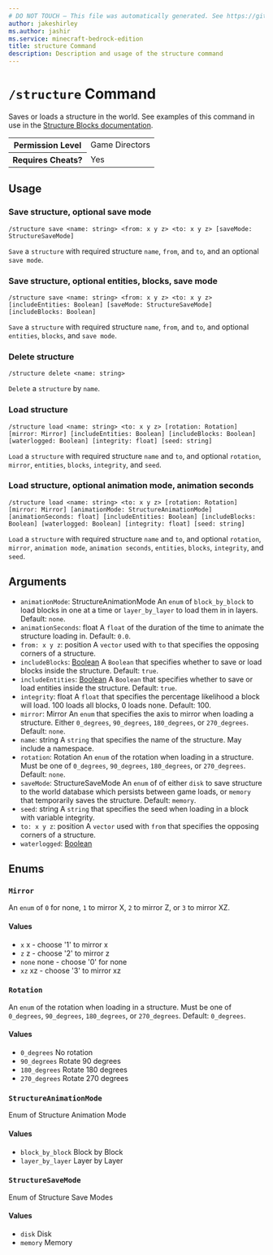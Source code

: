 ```yaml
---
# DO NOT TOUCH — This file was automatically generated. See https://github.com/mojang/minecraftapidocsgenerator to modify descriptions, examples, etc.
author: jakeshirley
ms.author: jashir
ms.service: minecraft-bedrock-edition
title: structure Command
description: Description and usage of the structure command
---
```

# `/structure` Command
Saves or loads a structure in the world. See examples of this command in use in the [Structure Blocks documentation](https://learn.microsoft.com/minecraft/creator/documents/structureblockstutorial#creating-structures-using-the-structure-command).

<table>
  <tr>
    <th>Permission Level</th>
    <td>Game Directors</td>
  </tr>
  <tr>
    <th>Requires Cheats?</th>
    <td>Yes</td>
  </tr>
</table>

## Usage
### Save structure, optional save mode
`/structure save <name: string> <from: x y z> <to: x y z> [saveMode: StructureSaveMode]`

`Save` a `structure` with required structure `name`, `from`, and `to`, and an optional `save mode`.

### Save structure, optional entities, blocks, save mode
`/structure save <name: string> <from: x y z> <to: x y z> [includeEntities: Boolean] [saveMode: StructureSaveMode] [includeBlocks: Boolean]`

`Save` a `structure` with required structure `name`, `from`, and `to`, and optional `entities`, `blocks`, and `save mode`.

### Delete structure
`/structure delete <name: string>`

`Delete` a `structure` by `name`.

### Load structure
`/structure load <name: string> <to: x y z> [rotation: Rotation] [mirror: Mirror] [includeEntities: Boolean] [includeBlocks: Boolean] [waterlogged: Boolean] [integrity: float] [seed: string]`

`Load` a `structure` with required structure `name` and `to`, and optional `rotation`, `mirror`, `entities`, `blocks`, `integrity`, and `seed`.

### Load structure, optional animation mode, animation seconds
`/structure load <name: string> <to: x y z> [rotation: Rotation] [mirror: Mirror] [animationMode: StructureAnimationMode] [animationSeconds: float] [includeEntities: Boolean] [includeBlocks: Boolean] [waterlogged: Boolean] [integrity: float] [seed: string]`

`Load` a `structure` with required structure `name` and `to`, and optional `rotation`, `mirror`, `animation mode`, `animation seconds`, `entities`, `blocks`, `integrity`, and `seed`.

## Arguments
- `animationMode`: StructureAnimationMode
An `enum` of `block_by_block` to load blocks in one at a time or `layer_by_layer` to load them in in layers.
Default: `none`.
- `animationSeconds`: float
A `float` of the duration of the time to animate the structure loading in.
Default: `0.0`.
- `from: x y z`: position
A `vector` used with `to` that specifies the opposing corners of a structure.
- `includeBlocks`: [Boolean](../enums/Boolean.md)
A `Boolean` that specifies whether to save or load blocks inside the structure.
Default: `true`.
- `includeEntities`: [Boolean](../enums/Boolean.md)
A `Boolean` that specifies whether to save or load entities inside the structure.
Default: `true`.
- `integrity`: float
A `float` that specifies the percentage likelihood a block will load. 100 loads all blocks, 0 loads none.
Default: 100.
- `mirror`: Mirror
An `enum` that specifies the axis to mirror when loading a structure. Either `0_degrees`, `90_degrees`, `180_degrees`, or `270_degrees`.
Default: `none`.
- `name`: string
A `string` that specifies the name of the structure. May include a namespace.
- `rotation`: Rotation
An `enum` of the rotation when loading in a structure. Must be one of `0_degrees`, `90_degrees`, `180_degrees`, or `270_degrees`.
Default: `none`.
- `saveMode`: StructureSaveMode
An `enum` of of either `disk` to save structure to the world database which persists between game loads, or `memory` that temporarily saves the structure.
Default: `memory`.
- `seed`: string
A `string` that specifies the seed when loading in a block with variable integrity.
- `to: x y z`: position
A `vector` used with `from` that specifies the opposing corners of a structure.
- `waterlogged`: [Boolean](../enums/Boolean.md)

## Enums
### `Mirror`
An `enum` of `0` for none, `1` to mirror X, `2` to mirror Z, or `3` to mirror XZ.

#### Values
- `x`
x - choose '1' to mirror x
- `z`
z - choose '2' to mirror z
- `none`
none - choose '0' for none
- `xz`
xz - choose '3' to mirror xz

### `Rotation`
An `enum` of the rotation when loading in a structure. Must be one of `0_degrees`, `90_degrees`, `180_degrees`, or `270_degrees`.
Default: `0_degrees`.

#### Values
- `0_degrees`
No rotation
- `90_degrees`
Rotate 90 degrees
- `180_degrees`
Rotate 180 degrees
- `270_degrees`
Rotate 270 degrees

### `StructureAnimationMode`
Enum of Structure Animation Mode

#### Values
- `block_by_block`
Block by Block
- `layer_by_layer`
Layer by Layer

### `StructureSaveMode`
Enum of Structure Save Modes

#### Values
- `disk`
Disk
- `memory`
Memory
